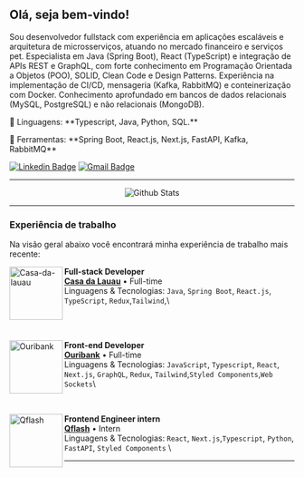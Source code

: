 ## Olá, seja bem-vindo!




<p align="left"> 
  Sou desenvolvedor fullstack com experiência em aplicações escaláveis e arquitetura de microsserviços, atuando no mercado financeiro e serviços pet. Especialista em Java (Spring Boot), React (TypeScript) e integração de APIs REST e GraphQL, com forte conhecimento em Programação Orientada a Objetos (POO), SOLID, Clean Code e Design Patterns. Experiência na implementação de CI/CD, mensageria (Kafka, RabbitMQ) e conteinerização com Docker. Conhecimento aprofundado em bancos de dados relacionais (MySQL, PostgreSQL) e não relacionais (MongoDB).
</p>


<p align="left">
  🦄 Linguagens: **Typescript, Java, Python, SQL.**
</p>

<p align="left">
  💼 Ferramentas: **Spring Boot, React.js, Next.js, FastAPI, Kafka, RabbitMQ**
</p>


[![Linkedin Badge](https://img.shields.io/badge/-Meu%20LinkedIn-F2F0E3?style=flat-square&logo=Linkedin&logoColor=212121&link=https://www.linkedin.com/in/lucasandrebastos/)](https://www.linkedin.com/in/lucasandrebastos/) 
[![Gmail Badge](https://img.shields.io/badge/-andrebastoslucas@gmail.com-F2F0E3?style=flat-square&logo=Gmail&logoColor=212121&link=mailto:andrebastoslucas@gmail.com)](mailto:andrebastoslucas@gmail.com)

---


<p align="center">
  <img
    align="center"
    src="https://github-readme-stats.vercel.app/api/top-langs/?username=lucasandrebastos&theme=dark&hide_border=false&include_all_commits=true&count_private=true&layout=compact"
    alt="Github Stats"/>
</p>

---
  
<h3>
Experiência de trabalho
</h3>


Na visão geral abaixo você encontrará minha experiência de trabalho mais recente:

[<img align="left" height="94px" width="94px" alt="Casa-da-lauau" src="https://media.licdn.com/dms/image/v2/D4D0BAQHNAZzeOxWgeA/company-logo_200_200/company-logo_200_200/0/1727548986839?e=1749686400&v=beta&t=TQbSAYvorgOMmq7VS0tw4xIPov8YxWrDKRe8ETxXoPs"/>](https://www.linkedin.com/company/casadalauau/)

**Full-stack Developer** \
[**Casa da Lauau**](https://www.linkedin.com/company/casadalauau/) • Full-time \
Linguagens & Tecnologias: `Java`, `Spring Boot`, `React.js`, `TypeScript`, `Redux`,`Tailwind`,\

<br/>
<br/>

[<img align="left" height="94px" width="94px" alt="Ouribank" src="https://media.licdn.com/dms/image/v2/D4D0BAQF5VhiPO7mClQ/company-logo_200_200/company-logo_200_200/0/1701908911284/banco_ourinvest_logo?e=1749686400&v=beta&t=mFH_DNEmmfetc5rwY5HK__9n_IN8QxOfczY8B9em3gY"/>](https://www.ouribank.com/)

**Front-end Developer** \
[**Ouribank**](https://www.ouribank.com/) • Full-time \
Linguagens & Tecnologias: `JavaScript`, `Typescript`, `React`, `Next.js`, `GraphQL`, `Redux`, `Tailwind`,`Styled Components`,`Web Sockets`\

<br/>

[<img align="left" height="94px" width="94px" alt="Qflash" src="https://media.licdn.com/dms/image/v2/C4E0BAQFecJX-8MPpmg/company-logo_200_200/company-logo_200_200/0/1630624939678/quasar_flash_logo?e=1749686400&v=beta&t=4kHimiA_fXSlfNB5JLAjUOd_rlzDtiVwNRC9DGOBw4k"/>](https://www.qflash.com.br/)

**Frontend Engineer intern** \
[**Qflash**](https://www.qflash.com.br/) • Intern \
Linguagens & Tecnologias: `React`, `Next.js`,`Typescript`, `Python`, `FastAPI`, `Styled Components` \

---



